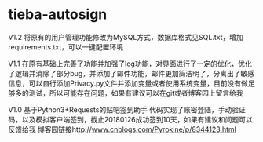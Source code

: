 # tieba-autosign
V1.2
将原有的用户管理功能修改为MySQL方式，数据库格式见SQL.txt，增加requirements.txt，可以一键配置环境

V1.1
在原有基础上完善了功能并加强了log功能，对界面进行了一定的优化，优化了逻辑并消除了部分bug，并添加了邮件功能，邮件更加简洁明了，分离出了敏感信息，可以自行添加Privacy.py文件并添加变量或者使用系统变量，目前没有做足够多的测试，所以可能存在问题，如果有建议可以在git或者博客园上留言给我

V1.0
基于Python3+Requests的贴吧签到助手
代码实现了账密登陆，手动验证码，以及模拟客户端签到，截止20180126成功签到10天，如果有建议和问题可以反馈给我
博客园链接http://www.cnblogs.com/Pyrokine/p/8344123.html
